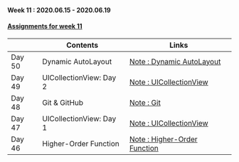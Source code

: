 #### Week 11 : 2020.06.15 - 2020.06.19 ####
#### [Assignments for week 11](https://github.com/KasRoid/MyStudyHistory/tree/master/iOS_Dev_School/Week_11/Assignments)
|     |Contents               |Links |
|-----|-----------------------|------|
|Day 50| Dynamic AutoLayout | [Note : Dynamic AutoLayout](https://www.notion.so/Dynamic-AutoLayout-9d731d91647f46d1a038ad09d808d713) |
|Day 49| UICollectionView: Day 2                                                                                                                                                              | [Note : UICollectionView](https://www.notion.so/UICollectionViewController-0eab1d97cda94bbda1f7ac1d9e98805c) |
|Day 48| Git & GitHub                                                                                                                                                            | [Note : Git](https://www.notion.so/Git-70de6d6f6aa14f77a0355422b374bb3f) |
|Day 47| UICollectionView: Day 1		                                                                                                                                                            | [Note : UICollectionView](https://www.notion.so/UICollectionViewController-0eab1d97cda94bbda1f7ac1d9e98805c) |
|Day 46| Higher-Order Function                                                                                                                                                          | [Note : Higher-Order Function](https://www.notion.so/init-bcf4ff876fb44c168315f5314606e046) |